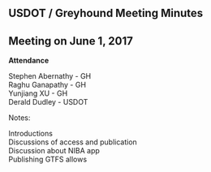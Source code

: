 ## USDOT / Greyhound Meeting Minutes     
## Meeting on June 1, 2017    

**Attendance**  

Stephen Abernathy - GH  
Raghu Ganapathy - GH  
Yunjiang XU - GH  
Derald Dudley - USDOT   

Notes:  

Introductions  
Discussions of access and publication  
Discussion about NIBA app  
Publishing GTFS allows  
